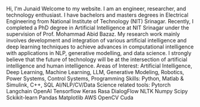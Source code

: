 Hi, I'm Junaid
Welcome to my website.
I am an engineer, researcher, and technology enthusiast. I have bachelors and masters degrees in Electrical Engineering from National Institute of Technology (NIT) Srinagar. Recently, I completed a PhD degree in Artificial Intelligence at NIT Srinagar under the supervision of  Prof. Mohammad Abid Bazaz.
My research work mainly involves development and integration of various artificial intelligence and deep learning techniques to achieve advances in computational intelligence with applications in NLP, generative modelling, and data science.
I strongly believe that the future of technology will be at the intersection of artificial intelligence and human intelligence.
Areas of Interest: Artificial Intelligence, Deep Learning, Machine Learning, LLM, Generative Modeling, Robotics, Power Systems, Control Systems, 
Programming Skills: Python, Matlab & Simulink, C++, SQL
AI/NLP/CV/Data Science related tools: Pytorch Langchain OpenAI Tensorflow  Keras   Rasa  DialogFlow  NLTK  Numpy  Scipy  Sckikit-learn  Pandas  Matplotlib  AWS   OpenCV  Cuda 

